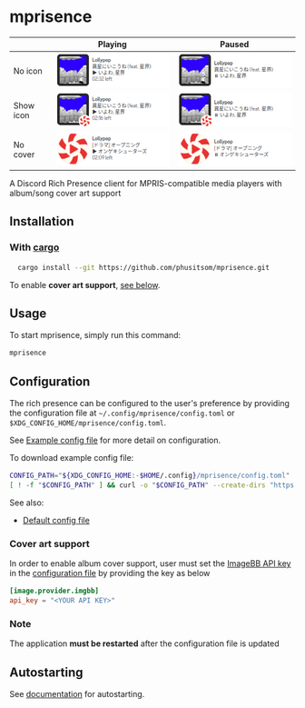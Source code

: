 # mprisence

|           | Playing                                 | Paused                                                          |
| --------- | --------------------------------------- | --------------------------------------------------------------- |
| No icon   | ![](assets/readme/playing-noicon.png)   | ![Paused on lollypop + icon](assets/readme/paused-noicon.png)   |
| Show icon | ![](assets/readme/playing-showicon.png) | ![Paused on lollypop + icon](assets/readme/paused-showicon.png) |
| No cover  | ![](assets/readme/playing-nocover.png)  | ![Paused on lollypop + icon](assets/readme/paused-nocover.png)  |

A Discord Rich Presence client for MPRIS-compatible media players with album/song cover art support

## Installation

### With [cargo](https://doc.rust-lang.org/cargo/getting-started/installation.html)

```bash
  cargo install --git https://github.com/phusitsom/mprisence.git
```

To enable **cover art support**, [see below](#cover-art-support).

## Usage

To start mprisence, simply run this command:

```bash
mprisence
```

## Configuration

The rich presence can be configured to the user's preference by providing the configuration file at `~/.config/mprisence/config.toml` or `$XDG_CONFIG_HOME/mprisence/config.toml`.

See [Example config file](config/example.toml) for more detail on configuration.

To download example config file:

```bash
CONFIG_PATH="${XDG_CONFIG_HOME:-$HOME/.config}/mprisence/config.toml"
[ ! -f "$CONFIG_PATH" ] && curl -o "$CONFIG_PATH" --create-dirs "https://raw.githubusercontent.com/phusitsom/mprisence/main/config/example.toml"
```

See also: 
- [Default config file](config/default.toml)

### Cover art support

In order to enable album cover support, user must set the [ImageBB API key](https://api.imgbb.com/) in the [configuration file](#configuration) by providing the key as below

```toml
[image.provider.imgbb]
api_key = "<YOUR API KEY>"
```

### Note

The application **must be restarted** after the configuration file is updated

## Autostarting

See [documentation](https://github.com/phusitsom/mprisence/wiki/Configuration) for autostarting.

